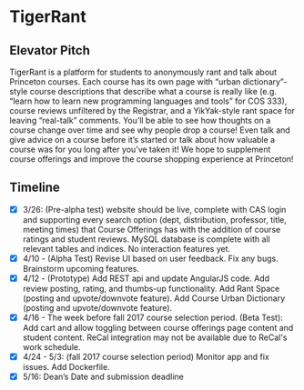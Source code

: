 # TigerRant

## Elevator Pitch

TigerRant is a platform for students to anonymously rant and talk about Princeton courses. Each course has its own page with “urban dictionary”-style course descriptions that describe what a course is really like (e.g. “learn how to learn new programming languages and tools” for COS 333), course reviews unfiltered by the Registrar, and a YikYak-style rant space for leaving “real-talk” comments. You’ll be able to see how thoughts on a course change over time and see why people drop a course! Even talk and give advice on a course before it’s started or talk about how valuable a course was for you long after you’ve taken it! We hope to supplement course offerings and improve the course shopping experience at Princeton!


## Timeline

- [x] 3/26: (Pre-alpha test) website should be live, complete with CAS login and supporting every search option (dept, distribution, professor, title, meeting times) that Course Offerings has with the addition of course ratings and student reviews. MySQL database is complete with all relevant tables and indices. No interaction features yet.
- [x] 4/10 - (Alpha Test) Revise UI based on user feedback. Fix any bugs. Brainstorm upcoming features.
- [x] 4/12 - (Prototype) Add REST api and update AngularJS code. Add review posting, rating, and thumbs-up functionality. Add Rant Space (posting and upvote/downvote feature). Add Course Urban Dictionary (posting and upvote/downvote feature).
- [X] 4/16 - The week before fall 2017 course selection period.
(Beta Test): Add cart and allow toggling between course offerings page content and student content.
ReCal integration may not be available due to ReCal's work schedule.
- [X] 4/24 - 5/3: (fall 2017 course selection period) Monitor app and fix issues. Add Dockerfile.
- [X] 5/16: Dean’s Date and submission deadline
